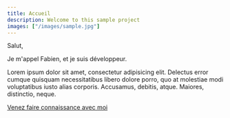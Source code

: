 ```yaml
---
title: Accueil
description: Welcome to this sample project
images: ["/images/sample.jpg"]
---
```


Salut,

Je m'appel Fabien, et je suis développeur.

Lorem ipsum dolor sit amet, consectetur adipisicing elit. Delectus error cumque quisquam necessitatibus libero dolore porro, quo at molestiae modi voluptatibus iusto alias corporis. Accusamus, debitis, atque. Maiores, distinctio, neque.

[Venez faire connaissance avec moi](/about "Venez faire connaissance avec moi")